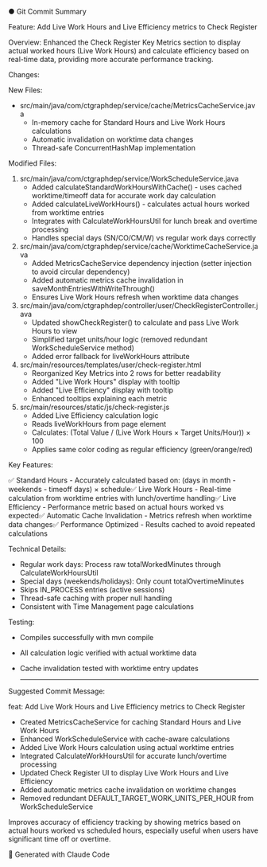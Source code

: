 
● Git Commit Summary

Feature: Add Live Work Hours and Live Efficiency metrics to Check Register

Overview:
Enhanced the Check Register Key Metrics section to display actual worked hours (Live Work Hours) and calculate efficiency based on real-time data, providing more accurate performance tracking.

Changes:

New Files:

- src/main/java/com/ctgraphdep/service/cache/MetricsCacheService.java
    - In-memory cache for Standard Hours and Live Work Hours calculations
    - Automatic invalidation on worktime data changes
    - Thread-safe ConcurrentHashMap implementation

Modified Files:

1. src/main/java/com/ctgraphdep/service/WorkScheduleService.java
   - Added calculateStandardWorkHoursWithCache() - uses cached worktime/timeoff data for accurate work day calculation
   - Added calculateLiveWorkHours() - calculates actual hours worked from worktime entries
   - Integrates with CalculateWorkHoursUtil for lunch break and overtime processing
   - Handles special days (SN/CO/CM/W) vs regular work days correctly
2. src/main/java/com/ctgraphdep/service/cache/WorktimeCacheService.java
   - Added MetricsCacheService dependency injection (setter injection to avoid circular dependency)
   - Added automatic metrics cache invalidation in saveMonthEntriesWithWriteThrough()
   - Ensures Live Work Hours refresh when worktime data changes
3. src/main/java/com/ctgraphdep/controller/user/CheckRegisterController.java
   - Updated showCheckRegister() to calculate and pass Live Work Hours to view
   - Simplified target units/hour logic (removed redundant WorkScheduleService method)
   - Added error fallback for liveWorkHours attribute
4. src/main/resources/templates/user/check-register.html
   - Reorganized Key Metrics into 2 rows for better readability
   - Added "Live Work Hours" display with tooltip
   - Added "Live Efficiency" display with tooltip
   - Enhanced tooltips explaining each metric
5. src/main/resources/static/js/check-register.js
   - Added Live Efficiency calculation logic
   - Reads liveWorkHours from page element
   - Calculates: (Total Value / (Live Work Hours × Target Units/Hour)) × 100
   - Applies same color coding as regular efficiency (green/orange/red)

Key Features:

✅ Standard Hours - Accurately calculated based on: (days in month - weekends - timeoff days) × schedule✅ Live Work Hours - Real-time calculation from worktime entries with lunch/overtime handling✅ Live Efficiency - Performance
metric based on actual hours worked vs expected✅ Automatic Cache Invalidation - Metrics refresh when worktime data changes✅ Performance Optimized - Results cached to avoid repeated calculations

Technical Details:
- Regular work days: Process raw totalWorkedMinutes through CalculateWorkHoursUtil
- Special days (weekends/holidays): Only count totalOvertimeMinutes
- Skips IN_PROCESS entries (active sessions)
- Thread-safe caching with proper null handling
- Consistent with Time Management page calculations

Testing:
- Compiles successfully with mvn compile
- All calculation logic verified with actual worktime data
- Cache invalidation tested with worktime entry updates

  ---
Suggested Commit Message:

feat: Add Live Work Hours and Live Efficiency metrics to Check Register

- Created MetricsCacheService for caching Standard Hours and Live Work Hours
- Enhanced WorkScheduleService with cache-aware calculations
- Added Live Work Hours calculation using actual worktime entries
- Integrated CalculateWorkHoursUtil for accurate lunch/overtime processing
- Updated Check Register UI to display Live Work Hours and Live Efficiency
- Added automatic metrics cache invalidation on worktime changes
- Removed redundant DEFAULT_TARGET_WORK_UNITS_PER_HOUR from WorkScheduleService

Improves accuracy of efficiency tracking by showing metrics based on
actual hours worked vs scheduled hours, especially useful when users
have significant time off or overtime.

🤖 Generated with Claude Code
